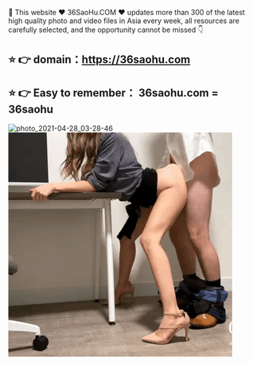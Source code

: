 🔞 This website ♥  36SaoHu.COM  ♥ updates more than 300 of the latest high quality photo and video files in Asia every week,
all resources are carefully selected, and the opportunity cannot be missed 👇
## ⭐️ 👉 domain：https://36saohu.com
## ⭐️ 👉 Easy to remember： 36saohu.com = 36saohu

![photo_2021-04-28_03-28-46](https://i.postimg.cc/qBbJg1YS/39e7e47b6d221cb85e.gif)![photo_2021-04-28_03-28-46](https://github.com/helan46825/helan46825/blob/main/aloa0-j5u12.gif)
